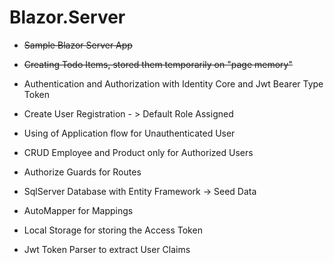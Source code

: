 # Blazor.Server

* <strike>Sample Blazor Server App</strike>
* <strike>Creating Todo Items, stored them temporarily on "page memory"</strike>

* Authentication and Authorization with Identity Core and Jwt Bearer Type Token
* Create User Registration - > Default Role Assigned
* Using of Application flow for Unauthenticated User
* CRUD Employee and Product only for Authorized Users
* Authorize Guards for Routes
* SqlServer Database with Entity Framework -> Seed Data
* AutoMapper for Mappings
* Local Storage for storing the Access Token
* Jwt Token Parser to extract User Claims
